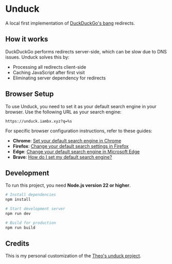 # Unduck

A local first implementation of [DuckDuckGo's bang](https://duckduckgo.com/bangs) redirects.

## How it works

DuckDuckGo performs redirects server-side, which can be slow due to DNS issues. Unduck solves this by:

- Processing all redirects client-side
- Caching JavaScript after first visit
- Eliminating server dependency for redirects

## Browser Setup

To use Unduck, you need to set it as your default search engine in your browser. Use the following URL as your search
engine:

```
https://unduck.iambx.xyz?q=%s
```

For specific browser configuration instructions, refer to these guides:

- **Chrome**: [Set your default search engine in Chrome](https://support.google.com/chrome/answer/95426)
- **Firefox**: [Change your default search settings in Firefox](https://support.mozilla.org/en-US/kb/change-your-default-search-settings-firefox)
- **Edge**: [Change your default search engine in Microsoft Edge](https://support.microsoft.com/en-us/microsoft-edge/change-your-default-search-engine-in-microsoft-edge-cccaf51c-a4df-a43e-8036-d4d2c527a791)
- **Brave**: [How do I set my default search engine?](https://support.brave.com/hc/en-us/articles/360017479752-How-do-I-set-my-default-search-engine)


## Development

To run this project, you need **Node.js version 22 or higher**.

```bash
# Install dependencies
npm install

# Start development server
npm run dev

# Build for production
npm run build
```

## Credits

This is my personal customization of the [Theo's unduck project](https://github.com/t3dotgg/unduck).
